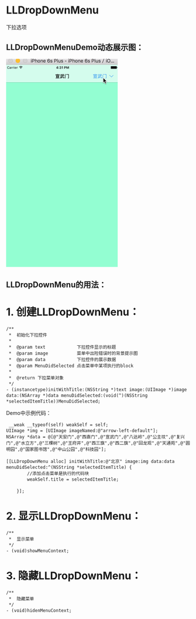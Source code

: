 # LLDropDownMenu
下拉选项
## LLDropDownMenuDemo动态展示图：
![](LLDropDownMenuDemo.gif)

## LLDropDownMenu的用法：
# 1. 创建LLDropDownMenu：
```objc
/**
 *  初始化下拉控件
 *
 *  @param text            下拉控件显示的标题
 *  @param image           菜单中出险错误时的背景提示图
 *  @param data            下拉控件的展示数据
 *  @param MenuDidSelected 点击菜单中某项执行的block
 *
 *  @return 下拉菜单对象
 */
- (instancetype)initWithTitle:(NSString *)text image:(UIImage *)image data:(NSArray *)data menuDidSelected:(void(^)(NSString *selectedItemTitle))MenuDidSelected;
```
Demo中示例代码：
```objc
 __weak __typeof(self) weakSelf = self;
UIImage *img = [UIImage imageNamed:@"arrow-left-default"];
NSArray *data = @[@"天安门",@"西直门",@"宣武门",@"八达岭",@"公主坟",@"复兴门",@"水立方",@"三棵树",@"王府井",@"西三旗",@"西二旗",@"回龙观",@"天通苑",@"圆明园",@"国家图书馆",@"中山公园",@"科技园"];

[[LLDropDownMenu alloc] initWithTitle:@"北京" image:img data:data menuDidSelected:^(NSString *selectedItemTitle) {
        //添加点击菜单是执行的代码块
        weakSelf.title = selectedItemTitle;
        
    }];
```
# 2. 显示LLDropDownMenu：
```objc
/**
 *  显示菜单
 */
- (void)showMenuContext; 
```

# 3. 隐藏LLDropDownMenu：
```objc
/**
 *  隐藏菜单
 */
- (void)hidenMenuContext; 
```


